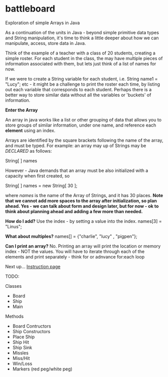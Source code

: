 # battleboard
Exploration of simple Arrays in Java

As a continuation of the units in Java - beyond simple primitive data types and String manipulation, it's time to think a little deeper about how we can manipulate, access, store data in Java.

Think of the example of a teacher with a class of 20 students, creating a simple roster.
For each student in the class, the may have multiple pieces of information associated with them, but lets just think of a list of names for now.

If we were to create a String variable for each student, i.e. String name1 = "Lucy"; etc - it might be a challenge to print the roster each time, by listing out each variable that corresponds to each student.  Perhaps there is a better way to store similar data without all the variables or 'buckets' of information.

**Enter the Array**

An array in java works like a list or other grouping of data that allows you to store groups of similar information, under one name, and reference each **element** using an index.

Arrays are identified by the square brackets following the name of the array, and must be typed.
For example:  an array may up of Strings may be *DECLARED* as follows:

String[ ] names

However - Java demands that an array must be also initialized with a capacity when first created, so

String[ ] names = new String[ 30 ];

where *names* is the name of the Array of Strings, and it has 30 places.  **Note that we cannot add more spaces to the array after initialization, so plan ahead.  Yes - we can talk about form and design later, but for now - ok to think about planning ahead and adding a few more than needed.**

**How do I add?**
Use the index - by setting a value into the index.
names[3] = "Linus";

**What about multiples?**
  names[] = {"charlie", "lucy" , "pigpen"};

**Can I print an array?**
  No. Printing an array will print the location or memory index - NOT the values.
  You will have to iterate through each of the elements and print separately - think for or adnvance for:each loop
  

Next up...
[Instruction page](../master/Instructions.md)





TODO:

Classes
- Board
- Ship
- Main

Methods
- Board Contructors
- Ship Constructors
- Place Ship
- Ship Hit
- Ship Sink
- Missles
- Miss/Hit
- Win/Loss
- Markers (red peg/white peg)


